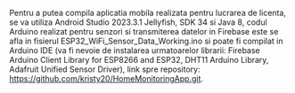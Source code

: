 Pentru a putea compila aplicatia mobila realizata pentru lucrarea de licenta, se va utiliza Android Studio 2023.3.1 Jellyfish, SDK 34 si Java 8, codul Arduino realizat pentru senzori si transmiterea datelor in Firebase este se afla in fisierul ESP32_WiFi_Sensor_Data_Working.ino si poate fi compilat in Arduino IDE (va fi nevoie de instalarea urmatoarelor librarii: Firebase Arduino Client Library for ESP8266 and ESP32,  DHT11 Arduino Library, Adafruit Unified Sensor Driver), link spre repository: https://github.com/kristy20/HomeMonitoringApp.git.

